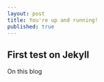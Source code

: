 ```yaml
---
layout: post
title: You're up and running!
published: true
---
```

## First test on Jekyll

On this blog